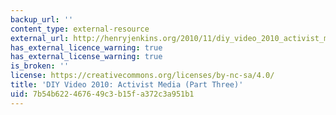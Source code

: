 ```yaml
---
backup_url: ''
content_type: external-resource
external_url: http://henryjenkins.org/2010/11/diy_video_2010_activist_media_2.html
has_external_licence_warning: true
has_external_license_warning: true
is_broken: ''
license: https://creativecommons.org/licenses/by-nc-sa/4.0/
title: 'DIY Video 2010: Activist Media (Part Three)'
uid: 7b54b622-4676-49c3-b15f-a372c3a951b1
---
```

